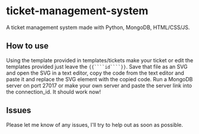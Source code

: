 # ticket-management-system
A ticket management system made with Python, MongoDB, HTML/CSS/JS.

## How to use
Using the template provided in templates/tickets make your ticket or edit the templates provided just leave the ``{{````id````}}``. Save that file as an SVG and open the SVG in a text editor, copy the code from the text editor and paste it and replace the SVG element with the copied code. Run a MongoDB server on port 27017 or make your own server and paste the server link into the connection_id. It should work now!

## Issues
Please let me know of any issues, I'll try to help out as soon as possible. 
